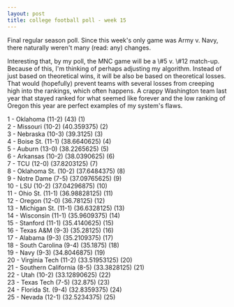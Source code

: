 ```yaml
---
layout: post
title: college football poll - week 15
---
```


Final regular season poll. Since this week's only game was Army v. Navy, there naturally weren't many (read: any) changes.

<p/>
Interesting that, by my poll, the MNC game will be a \#5 v. \#12 match-up. Because of this, I'm thinking of perhaps adjusting my algorithm. Instead of just based on theoretical wins, it will be also be based on theoretical losses. That would (hopefully) prevent teams with several losses from creeping high into the rankings, which often happens. A crappy Washington team last year that stayed ranked for what seemed like forever and the low ranking of Oregon this year are perfect examples of my system's flaws.

<p/>
1 - Oklahoma (11-2) (43) (1) <br/>
2 - Missouri (10-2) (40.359375) (2) <br/>
3 - Nebraska (10-3) (39.3125) (3) <br/>
4 - Boise St. (11-1) (38.6640625) (4) <br/>
5 - Auburn (13-0) (38.2265625) (5) <br/>
6 - Arkansas (10-2) (38.0390625) (6) <br/>
7 - TCU (12-0) (37.8203125) (7) <br/>
8 - Oklahoma St. (10-2) (37.6484375) (8) <br/>
9 - Notre Dame (7-5) (37.09765625) (9) <br/>
10 - LSU (10-2) (37.04296875) (10) <br/>
11 - Ohio St. (11-1) (36.98828125) (11) <br/>
12 - Oregon (12-0) (36.78125) (12) <br/>
13 - Michigan St. (11-1) (36.6328125) (13) <br/>
14 - Wisconsin (11-1) (35.9609375) (14) <br/>
15 - Stanford (11-1) (35.4140625) (15) <br/>
16 - Texas A&M (9-3) (35.28125) (16) <br/>
17 - Alabama (9-3) (35.2109375) (17) <br/>
18 - South Carolina (9-4) (35.1875) (18) <br/>
19 - Navy (9-3) (34.8046875) (19) <br/>
20 - Virginia Tech (11-2) (33.51953125) (20) <br/>
21 - Southern California (8-5) (33.3828125) (21) <br/>
22 - Utah (10-2) (33.12890625) (22) <br/>
23 - Texas Tech (7-5) (32.875) (23) <br/>
24 - Florida St. (9-4) (32.8359375) (24) <br/>
25 - Nevada (12-1) (32.5234375) (25) <br/>
